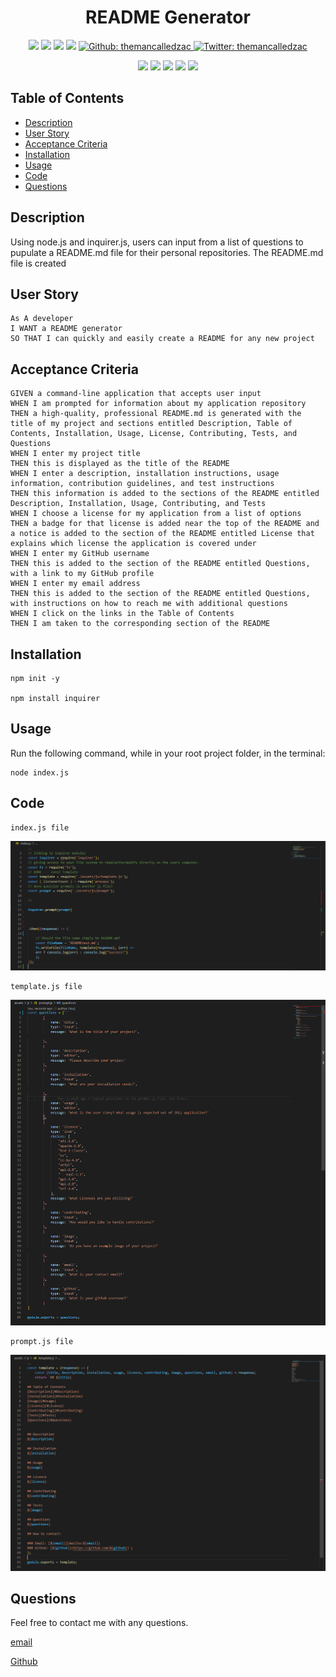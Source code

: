 <h1 align="center">README Generator </h1>

<p align="center">
    <img src="https://img.shields.io/github/repo-size/themancalledzac/README-Creator" />
    <img src="https://img.shields.io/github/languages/top/themancalledzac/README-Creator"  />
    <img src="https://img.shields.io/github/issues/themancalledzac/README-Creator" />
    <img src="https://img.shields.io/github/last-commit/themancalledzac/README-Creator" >
    <a href="https://github.com/themancalledzac">
        <img alt="Github: themancalledzac" src="https://img.shields.io/github/followers/themancalledzac?style=social" target="_blank" />
    </a>
    <a href="https://twitter.com/themancalledzac">
        <img alt="Twitter: themancalledzac" src="https://img.shields.io/twitter/follow/themancalledzac.svg?style=social" target="_blank" />
    </a>
</p>
  
<p align="center">
    <img src="https://img.shields.io/badge/Javascript-yellow" />
    <img src="https://img.shields.io/badge/jQuery-blue"  />
    <img src="https://img.shields.io/badge/-node.js-green" />
    <img src="https://img.shields.io/badge/-inquirer-red" >
    <img src="https://img.shields.io/badge/-json-orange" />
</p>

## Table of Contents

- [Description](#description)
- [User Story](#user-story)
- [Acceptance Criteria](#acceptance-criteria)
- [Installation](#installation)
- [Usage](#usage)
- [Code](#code)
- [Questions](#questions)

## Description

Using node.js and inquirer.js, users can input from a list of questions to pupulate a README.md file for their personal repositories.
The README.md file is created

## User Story

```
As A developer
I WANT a README generator
SO THAT I can quickly and easily create a README for any new project
```

## Acceptance Criteria

```
GIVEN a command-line application that accepts user input
WHEN I am prompted for information about my application repository
THEN a high-quality, professional README.md is generated with the title of my project and sections entitled Description, Table of Contents, Installation, Usage, License, Contributing, Tests, and Questions
WHEN I enter my project title
THEN this is displayed as the title of the README
WHEN I enter a description, installation instructions, usage information, contribution guidelines, and test instructions
THEN this information is added to the sections of the README entitled Description, Installation, Usage, Contributing, and Tests
WHEN I choose a license for my application from a list of options
THEN a badge for that license is added near the top of the README and a notice is added to the section of the README entitled License that explains which license the application is covered under
WHEN I enter my GitHub username
THEN this is added to the section of the README entitled Questions, with a link to my GitHub profile
WHEN I enter my email address
THEN this is added to the section of the README entitled Questions, with instructions on how to reach me with additional questions
WHEN I click on the links in the Table of Contents
THEN I am taken to the corresponding section of the README
```

## Installation

```
npm init -y

npm install inquirer
```

## Usage

Run the following command, while in your root project folder, in the terminal:

```
node index.js
```

## Code

```
index.js file
```

![index.js file](./assets/images/hw09_01.PNG)

```
template.js file
```

![template.js file](./assets/images/hw09_02.PNG)

```
prompt.js file
```

![prompt.js file](./assets/images/hw09_03.PNG)

## Questions

Feel free to contact me with any questions.

[email](mailto:themancalledzac@gmail.com)

[Github](https://github.com/themancalledzac)
